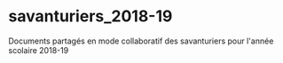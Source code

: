 # savanturiers_2018-19
Documents partagés en mode collaboratif des savanturiers pour l'année scolaire 2018-19
